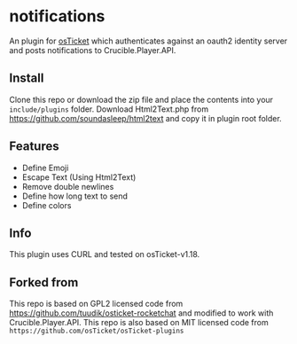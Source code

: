 notifications
==============
An plugin for [osTicket](https://osticket.com) which authenticates against an oauth2 identity server and posts notifications to Crucible.Player.API.

Install
--------
Clone this repo or download the zip file and place the contents into your `include/plugins` folder.
Download Html2Text.php from https://github.com/soundasleep/html2text and copy it in plugin root folder.

Features
--------
* Define Emoji
* Escape Text (Using Html2Text)
* Remove double newlines
* Define how long text to send
* Define colors

Info
------
This plugin uses CURL and tested on osTicket-v1.18.

Forked from
------
This repo is based on GPL2 licensed code from https://github.com/tuudik/osticket-rocketchat and modified to work with Crucible.Player.API.
This repo is also based on MIT licensed code from `https://github.com/osTicket/osTicket-plugins`

